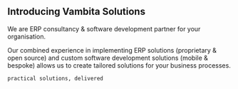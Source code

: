 ## Introducing Vambita Solutions

We are ERP consultancy & software development partner for your organisation. 

Our combined experience in implementing ERP solutions (proprietary & open source) and custom software development solutions (mobile & bespoke) allows us to create tailored solutions for your business processes.

`practical solutions, delivered`
